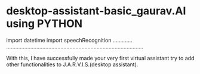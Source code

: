 # desktop-assistant-basic_gaurav.AI using PYTHON 
<!-- What can this A.I. assistant do for you?
It can send emails on your behalf.
It can play music for you.
It can do Wikipedia searches for you.
It is capable of opening websites like Google, Youtube, etc., in a web browser.
It is capable of opening your code editor or IDE with a single voice command. -->
import datetime
import speechRecognition .............
...........................................................................................

With this, I have successfully made your very first virtual assistant 
try to add other functionalities to J.A.R.V.I.S.(desktop assistant).
